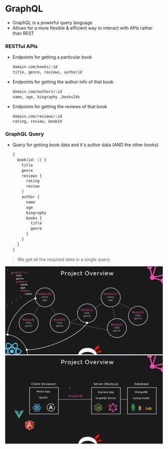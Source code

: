 # GraphQL

- GraphQL is a powerful query language
- Allows for a more flexible & efficient way to interact with APIs rather than REST

### RESTful APIs

- Endpoints for getting a particular book
  ```bash
  domain.com/books/:id
  title, genre, reviews, authorid
  ```

- Endpoints for getting the author info of that book
  ```REST
  domain.com/authors/:id
  name, age, biography ,booksIds
  ```

- Endpoints for getting the reviews of that book
  ```RESTful
  domain.com/reviews/:id
  rating, review, bookId
  ```

### GraphQL Query

- Query for getting book data and it's author data (AND the other books)

  ```GraphQL
  {
    book(id: 1) {
      title
      genre
      reviews {
        rating
        review
      }
      author {
        name
        age
        biography
        books {
          title
          genre
        }
      }
    }
  }
  ```

> We get all the required data in a single query

<img src="./overview.png" />
<img src="./tech_stack.png" />